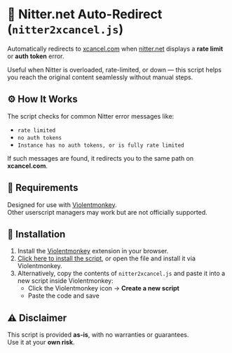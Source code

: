 # 🔁 Nitter.net Auto-Redirect (`nitter2xcancel.js`)

Automatically redirects to [xcancel.com](https://xcancel.com) when [nitter.net](https://nitter.net) displays a **rate limit** or **auth token** error.

Useful when Nitter is overloaded, rate-limited, or down — this script helps you reach the original content seamlessly without manual steps.

## ⚙️ How It Works

The script checks for common Nitter error messages like:

- `rate limited`
- `no auth tokens`
- `Instance has no auth tokens, or is fully rate limited`

If such messages are found, it redirects you to the same path on **xcancel.com**.

## 🧩 Requirements

Designed for use with [Violentmonkey](https://violentmonkey.github.io/).  
Other userscript managers may work but are not officially supported.

## 🚀 Installation

1. Install the [Violentmonkey](https://violentmonkey.github.io/) extension in your browser.
2. [Click here to install the script](./nitter2xcancel.js), or open the file and install it via Violentmonkey.
3. Alternatively, copy the contents of `nitter2xcancel.js` and paste it into a new script inside Violentmonkey:
   - Click the Violentmonkey icon → **Create a new script**
   - Paste the code and save

## ⚠️ Disclaimer

This script is provided **as-is**, with no warranties or guarantees.  
Use it at your **own risk**.

